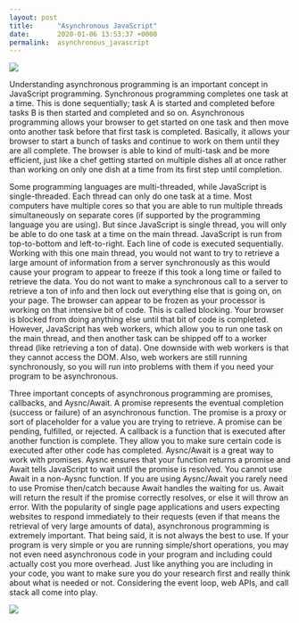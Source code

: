 ```yaml
---
layout: post
title:      "Asynchronous JavaScript"
date:       2020-01-06 13:53:37 +0000
permalink:  asynchronous_javascript
---
```


![](https://media.giphy.com/media/JSnKGLvrFvYU8/giphy.gif)

Understanding asynchronous programming is an important concept in JavaScript programming. Synchronous programming completes one task at a time. This is done sequentially; task A is started and completed before tasks B is then started and completed and so on. Asynchronous programming allows your browser to get started on one task and then move onto another task before that first task is completed. Basically, it allows your browser to start a bunch of tasks and continue to work on them until they are all complete. The browser is able to kind of multi-task and be more efficient, just like a chef getting started on multiple dishes all at once rather than working on only one dish at a time from its first step until completion.   

Some programming languages are multi-threaded, while JavaScript is single-threaded. Each thread can only do one task at a time. Most computers have multiple cores so that you are able to run multiple threads simultaneously on separate cores (if supported by the programming language you are using). But since JavaScript is single thread, you will only be able to do one task at a time on the main thread. JavaScript is run from top-to-bottom and left-to-right. Each line of code is executed sequentially. Working with this one main thread, you would not want to try to retrieve a large amount of information from a server synchronously as this would cause your program to appear to freeze if this took a long time or failed to retrieve the data. You do not want to make a synchronous call to a server to retrieve a ton of info and then lock out everything else that is going on, on your page. The browser can appear to be frozen as your processor is working on that intensive bit of code. This is called blocking. Your browser is blocked from doing anything else until that bit of code is completed. However, JavaScript has web workers, which allow you to run one task on the main thread, and then another task can be shipped off to a worker thread (like retrieving a ton of data). One downside with web workers is that they cannot access the DOM. Also, web workers are still running synchronously, so you will run into problems with them if you need your program to be asynchronous. 

Three important concepts of asynchronous programming are promises, callbacks, and Aysnc/Await. A promise represents the eventual completion (success or failure) of an asynchronous function. The promise is a proxy or sort of placeholder for a value you are trying to retrieve. A promise can be pending, fulfilled, or rejected. A callback is a function that is executed after another function is complete. They allow you to make sure certain code is executed after other code has completed. Aysnc/Await is a great way to work with promises. Aysnc ensures that your function returns a promise and Await tells JavaScript to wait until the promise is resolved. You cannot use Await in a non-Aysnc function. If you are using Aysnc/Await you rarely need to use Promise then/catch because Await handles the waiting for us. Await will return the result if the promise correctly resolves, or else it will throw an error.
With the popularity of single page applications and users expecting websites to respond immediately to their requests (even if that means the retrieval of very large amounts of data), asynchronous programming is extremely important. That being said, it is not always the best to use. If your program is very simple or you are running simple/short operations, you may not even need asynchronous code in your program and including could actually cost you more overhead. Just like anything you are including in your code, you want to make sure you do your research first and really think about what is needed or not. Considering the event loop, web APIs, and call stack all come into play.

![](https://media.giphy.com/media/UtzFhfHOSGAEkh7pAr/giphy.gif)






